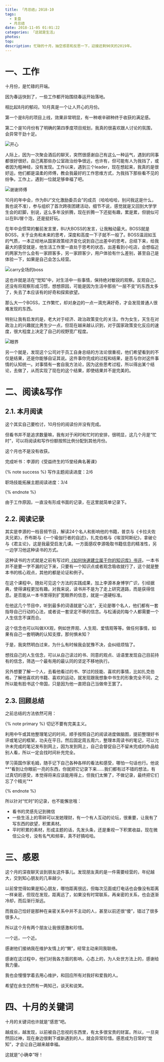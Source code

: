 ```yaml
---
title: 「月总结」2018-10
tags:
  - 复盘
  - 月总结
date: 2018-11-05 01:01:22
categories: 「这就是生活」
photos:
top:
description: 忙碌的十月，抽空感恩和反思一下，迎接还剩90天的2019年。
---
```

# 一、工作

十月份，是忙碌的开端。

因为春运快到了，一些工作都开始围绕春运开始落地。

相比起8月的郁闷，10月真是一个让人开心的月份。

第一个是8月的项目上线，效果非常明显，有一种艰辛耕种终于收获的满足感。

第二个是10月份有了明确的第四季度项目规划，我真的很喜欢跟人讨论的氛围，会异常干劲十足。

![开心](开心.gif)

人际上，因为一次聚会酒后的聊天，突然很感谢自己有这么一种运气，遇到的同事都很好很好。自己离那些办公室政治纷争很远，也许有，但可能有人为我挡了，或者因为粗神经，没有发现。工作以来，遇到三个leader，现在想起来，我真的是很好运，他们都是温柔的师傅，教会我最好的工作思维方式，为我挡下那些看不见的纷争。工作上，遇到一位就足够幸福了吧。

![谢谢师傅](谢谢师傅.gif)

10月的年中会，作为BU“文化激励委员会”的成员（哈哈哈哈，别问我这是什么，我也说不准），参与组织了首次跨夜团建活动，细节不说，感觉就是又回到大学学生会的赶脚，别说，这么多年没折腾，现在折腾一下还挺有趣，累是累，但貌似可以在BU冒个泡，还是挺好玩。

在年中会惯常的餐前发言里，BU大BOSS的发言，让我触动最大。BOSS就是BOSS，关于业务和未来的思考，深度和高度一下子就不一般了。BOSS温润如玉的气质，一本正经地从国家政策经济变化说到自己出差中的思考。总结下来，给我最大的感受就是，他生活工作里一直处于思考的状态，出差看到小吃店，会想临近的两家为什么会有一家顾客多，另一家顾客少，用户体验有什么差别，甚至自己是体验一下，如果是自己会怎么经营。

![carry全场的boss](carry.gif)

这也许就是活在“觉知”中，对生活中一些事情，保持绝对敏锐的观察。反观自己，还没有将观察形成习惯，想想原因，可能是因为生活中那些“一层不变”的东西太多了，失去了本应该有的好奇和探索欲望。

那么大一个BOSS，工作繁忙，却对身边的一点一滴充满好奇，才会发现普通人很难发现的东西。

特别让我有启发的是，老大对于经济、政治政策变化的关注。作为女生，天生在对政治上的兴趣就比男生少一点，但现在越来越认识到，对于国家政策变化反应的速度，很大程度上决定了自己的视野宽广程度。

![眼界](眼界.gif)

另一个就是，发现这个公司对于员工自身总结的方法论很重视，他们希望看到的不仅是结果，还是你能够自证其说。这件事你完成的过程和结果，是否与你对这件事情的认知统一。对事情有一套自我方法论，因为这些思考过程，所以得出某个结论，去做了，从而实现了现在的这个结果，即使结果并不是完美的。

# 二、阅读&写作

## 2.1. 本月阅读

这个其实自己要检讨，10月份的阅读份并没有完成。

但看书并不是追求数量嘛，我有对于闲时和忙时的安排，很明显，这几个月是“忙时”，可以将阅读和写作份额按照比例分配到其他月份。

这个月也不是没有收获。

完成听书：李源的《受益终生的15堂经典名著课》

{% note success %}
写作主题阅读进度：2/6

职场技能拓展主题阅读进度：3/4

{% endnote %}

由于工作原因，一直没有形成书面的记录，在这里就简单记录下。

## 2.2. 阅读记录

其实是李源的一档音频节目，解读24个名人和影响他的书籍，普京与《卡拉夫佐夫兄弟》，乔布斯与《一个瑜伽行者的自述》，扎克伯格与《埃涅阿斯纪》，拿破仑与《君主论》，这是我最受启发几课。一方面感叹李源吸取书籍信息的精准性，另一边学习他这种读书的方式。

这种读书的方式就是之前有写过的[《如何快速建立属于你的知识库》书评](http://dannii.cc/2018/09/05/liyuan-K-tree/)。一本书并不是要一字不漏的记下来，只要有一个知识点或者观念吸收就行了，这个就是整本书的核心观点，其他的都是论证和例子。

在这个课程中，随处可见这个方法的实践成果，加上李源本身博学广识，引经据典，使得课程更加有趣。对我来说，读书并不是为了走上研究道路，而是获得信息。是否能从一本书里得到扩宽眼界的信息，就是一道硬标准。

在他这几个节目中，听到最多的词语就是“心法”，无论是哪个名人，他们都有一套指导自己行动的心法，或者说一套坚定不移的信念。与松浦说的每个人都需要一个人生信念不谋而合。

这个信念也可以叫做XX观，例如世界观、人生观、爱情观等等。做任何事情，如果有自己一套明确的认知支撑，那何惧未知？

于是，我突然明白过来，为什么有时候我会犹豫不决，会纠结烦恼了。

想找自己的人生信念，可以从自己读过的书、同意的观点、话语里发现自己目前持有的信念，筛选一个最有用的最认同的坚定不移地执行。

另外想要了解一个人，去看他看过的书、学过的技能、喜欢的事情，比如扎克伯格，了解他喜欢的书籍、喜欢的运动，就发现跟我想象中书生的形象完全不同，之所以能有脸书这个帝国，只是因为他一直把自己当做帝王罢了。

## 2.3. 回顾总结

之前总结的方法依然可用：

{% note primary %}
切记不要有完美主义。

利用中午或其他整理笔记的时间，顺手按照自己的阅读进度做脑图，提前整理好书评或笔记的框架，功夫在平日。然后固定周五周六，整理本周读书的笔记，可以允许未完成的笔记发布到网上，因为发到网上，自己会督促自己不留未完成的作品给别人看，所以一定会找时间补充完全。

学习英国作家毛姆，随手记下自己各种各样的看法和感受，哪怕一句话也行。他说**“看到让你眼前一亮的东西，你就把它记录下来……我们都有过不错的想法，有过真切的感受，本觉得将来应该能用得上，但我们太懒了，不做记录，最终把它们忘了个精光”**

{% endnote %}

所以针对“忙时”的记录，也不能懈怠哦：

- 看书的灵感先记到微信
- 一些生活上的零碎可以发她理财，有一个有人互动的论坛，很重要，让我有了写东西的欲望，积累素材。
- 平时积累的素材，形成主题的话，先发头条，还是重视一下积累收益，现在微信公众号，没有名气和频率，真不好搞哈哈。

# 三、感恩

这个月的深夜聊天谈到朋友这件事儿。发现朋友真的是一件需要经营的，年纪越大，交到知心朋友的几率越少。

以前曾觉得如果是知心朋友，哪怕距离很远，但每次见面或打电话也会像没有距离一样亲密，但现在发现，距离远了，如果没有时常联系，再亲密的关系，也会逐渐冷却，而后渐行渐远。

而我自己恰好是那种在亲密关系中并不主动的人，甚至以前还很“傻”，错过了很多很多人。

所以这个月有两个朋友让我很感激和珍惜。

一个远，一个近。

感谢他们接纳我在维护友情上的“懒”，经常主动来同我联络。

感谢在这过程中，他们对我各方面的影响，心态上的，为人处世方法上的，感谢给我力量。

我也会慢慢学着去用心维护，和回应所有对我好和爱我的人。

希望在余生仍然有一两知己，谈天和说笑。

# 四、十月的关键词

十月的关键词也许就是“感恩”吧。

越成长，越发现，以前被自己忽视的东西里，有太多很宝贵的财富。所以，一旦突然回过神，现在身边很剩下或新遇到的人，就会异常珍惜。感恩成为日常的“觉知”，才会让自己越来越幸福。

这就是“小确幸”呀！